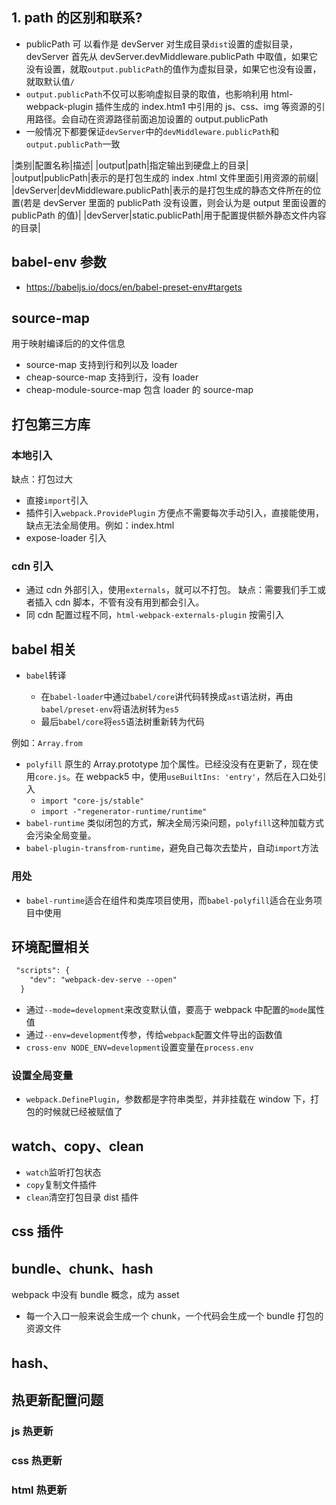 ## 1. path 的区别和联系?

- publicPath 可 以看作是 devServer 对生成目录`dist`设置的虚拟目录，devServer 首先从 devServer.devMiddleware.publicPath 中取值，如果它没有设置，就取`output.publicPath`的值作为虚拟目录，如果它也没有设置，就取默认值`/`
- `output.publicPath`不仅可以影响虚拟目录的取值，也影响利用 html-webpack-plugin 插件生成的 index.htm1 中引用的 js、css、img 等资源的引用路径。会自动在资源路径前面追加设置的 output.publicPath
- 一般情况下都要保证`devServer`中的`devMiddleware.publicPath`和`output.publicPath`一致

|类别|配置名称|描述|
|output|path|指定输出到硬盘上的目录|
|output|publicPath|表示的是打包生成的 index .html 文件里面引用资源的前缀|
|devServer|devMiddleware.publicPath|表示的是打包生成的静态文件所在的位置(若是 devServer 里面的 publicPath 没有设置，则会认为是 output 里面设置的 publicPath 的值)|
|devServer|static.publicPath|用于配置提供额外静态文件内容的目录|

## babel-env 参数

- https://babeljs.io/docs/en/babel-preset-env#targets

## source-map

用于映射编译后的的文件信息

- source-map 支持到行和列以及 loader
- cheap-source-map 支持到行，没有 loader
- cheap-module-source-map 包含 loader 的 source-map

## 打包第三方库

### 本地引入

缺点：打包过大

- 直接`import`引入
- 插件引入`webpack.ProvidePlugin` 方便点不需要每次手动引入，直接能使用，缺点无法全局使用。例如：index.html
- expose-loader 引入

### cdn 引入

- 通过 cdn 外部引入，使用`externals`，就可以不打包。 缺点：需要我们手工或者插入 cdn 脚本，不管有没有用到都会引入。
- 同 cdn 配置过程不同，`html-webpack-externals-plugin` 按需引入

## babel 相关

- `babel`转译

  - 在`babel-loader`中通过`babel/core`讲代码转换成`ast`语法树，再由`babel/preset-env`将语法树转为`es5`
  - 最后`babel/core`将`es5`语法树重新转为代码

例如：`Array.from`

- `polyfill` 原生的 Array.prototype 加个属性。已经没没有在更新了，现在使用`core.js`。在 webpack5 中，使用`useBuiltIns: 'entry'`，然后在入口处引入
  - `import "core-js/stable"`
  - `import -"regenerator-runtime/runtime"`
- `babel-runtime` 类似闭包的方式，解决全局污染问题，`polyfill`这种加载方式会污染全局变量。
- `babel-plugin-transfrom-runtime`，避免自己每次去垫片，自动`import`方法

### 用处

- `babel-runtime`适合在组件和类库项目使用，而`babel-polyfill`适合在业务项目中使用

## 环境配置相关

```diff
 "scripts": {
    "dev": "webpack-dev-serve --open"
  }
```

- 通过`--mode=development`来改变默认值，要高于 webpack 中配置的`mode`属性值
- 通过`--env=development`传参，传给`webpack`配置文件导出的函数值
- `cross-env NODE_ENV=development`设置变量在`process.env`

### 设置全局变量

- `webpack.DefinePlugin`，参数都是字符串类型，并非挂载在 window 下，打包的时候就已经被赋值了

## watch、copy、clean

- `watch`监听打包状态
- `copy`复制文件插件
- `clean`清空打包目录 dist 插件

## css 插件

## bundle、chunk、hash

webpack 中没有 bundle 概念，成为 asset

- 每一个入口一般来说会生成一个 chunk，一个代码会生成一个 bundle 打包的资源文件

## hash、

## 热更新配置问题

### js 热更新

### css 热更新

### html 热更新
